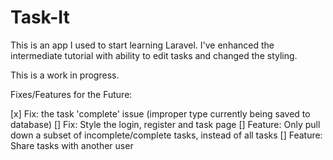 # Task-It

This is an app I used to start learning Laravel. I've enhanced the intermediate tutorial with ability to edit tasks and changed the styling. 

This is a work in progress. 

Fixes/Features for the Future: 

[x] Fix: the task 'complete' issue (improper type currently being saved to database)
[] Fix: Style the login, register and task page 
[] Feature: Only pull down a subset of incomplete/complete tasks, instead of all tasks
[] Feature: Share tasks with another user
